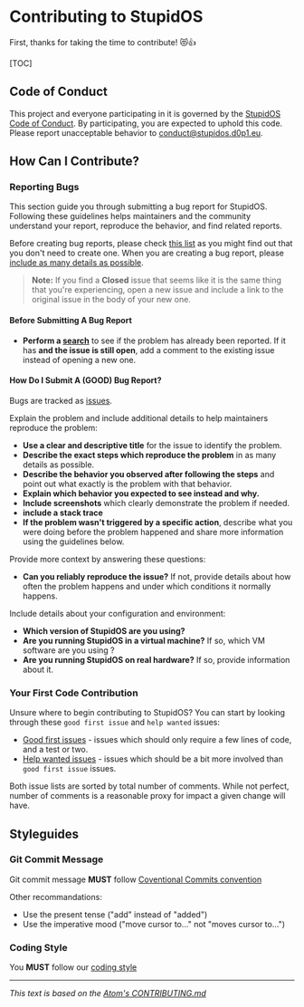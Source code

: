 # Contributing to StupidOS

First, thanks for taking the time to contribute! 😻👍

[TOC]

## Code of Conduct

This project and everyone participating in it is governed by the [StupidOS Code of Conduct](CODE_OF_CONDUCT.md). By participating, you are expected to uphold this code.
Please report unacceptable behavior to [conduct@stupidos.d0p1.eu](mailto:conduct@StupidOS.d0p1.eu).

## How Can I Contribute?

### Reporting Bugs

This section guide you through submitting a bug report for StupidOS. Following these guidelines helps maintainers and the community understand your report, reproduce the behavior, and find related reports.

Before creating bug reports, please check [this list](#before-submitting-a-bug-report) as you might find out that you don't need to create one. When you are creating a bug report, please [include as many details as possible](#how-do-i-submit-a-good-bug-report).

> **Note:** If you find a **Closed** issue that seems like it is the same thing that you're experiencing, open a new issue and include a link to the original issue in the body of your new one.

#### Before Submitting A Bug Report

* **Perform a [search](https://git.cute.engineering/d0p1/StupidOS/issues?state=open)** to see if the problem has already been reported. If it has **and the issue is still open**, add a comment to the existing issue instead of opening a new one.

#### How Do I Submit A (GOOD) Bug Report?

Bugs are tracked as [issues](https://git.cute.engineering/d0p1/StupidOS/issues).

Explain the problem and include additional details to help maintainers reproduce the problem:

* **Use a clear and descriptive title** for the issue to identify the problem.
* **Describe the exact steps which reproduce the problem** in as many details as possible.
* **Describe the behavior you observed after following the steps** and point out what exactly is the problem with that behavior.
* **Explain which behavior you expected to see instead and why.**
* **Include screenshots** which clearly demonstrate the problem if needed. 
* **include a stack trace**
* **If the problem wasn't triggered by a specific action**, describe what you were doing before the problem happened and share more information using the guidelines below.

Provide more context by answering these questions:

* **Can you reliably reproduce the issue?** If not, provide details about how often the problem happens and under which conditions it normally happens.

Include details about your configuration and environment:

* **Which version of StupidOS are you using?**
* **Are you running StupidOS in a virtual machine?** If so, which VM software are you using ?
* **Are you running StupidOS on real hardware?** If so, provide information about it.

### Your First Code Contribution

Unsure where to begin contributing to StupidOS? You can start by looking through these `good first issue` and `help wanted` issues:

* [Good first issues](https://git.cute.engineering/d0p1/StupidOS/issues?q=&type=all&sort=&labels=47&state=open&sort=mostcomment) - issues which should only require a few lines of code, and a test or two.
* [Help wanted issues](https://git.cute.engineering/d0p1/StupidOS/issues?q=&type=all&sort=&labels=11&state=open&sort=mostcomment) - issues which should be a bit more involved than `good first issue` issues.

Both issue lists are sorted by total number of comments. While not perfect, number of comments is a reasonable proxy for impact a given change will have.

## Styleguides

### Git Commit Message

Git commit message **MUST** follow [Coventional Commits convention](https://www.conventionalcommits.org/en/v1.0.0/)

Other recommandations:
- Use the present tense ("add" instead of "added")
- Use the imperative mood ("move cursor to..." not "moves cursor to...")

### Coding Style

You **MUST** follow our [coding style](https://stupidos.d0p1.eu/files/docs/coding-style-txt.html)

---

_This text is based on the [Atom's CONTRIBUTING.md](https://github.com/atom/atom/blob/master/CONTRIBUTING.md)_
